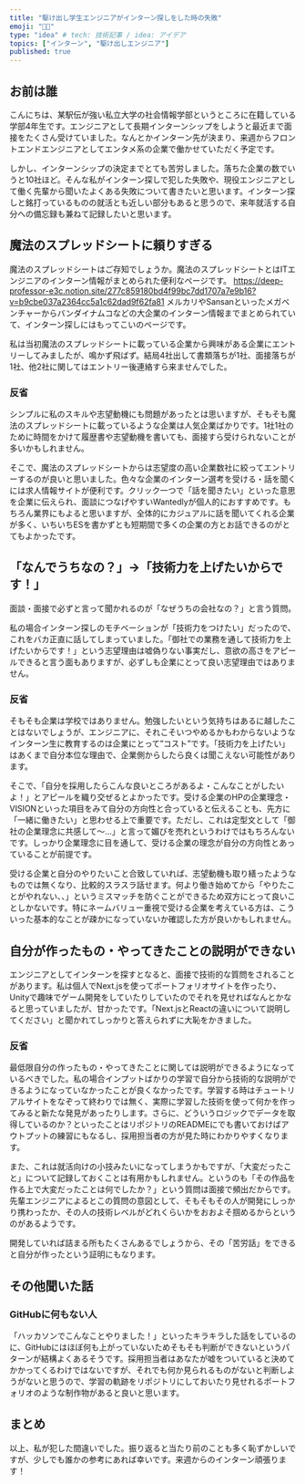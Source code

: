 ```yaml
---
title: "駆け出し学生エンジニアがインターン探しをした時の失敗"
emoji: "🧑‍🎓"
type: "idea" # tech: 技術記事 / idea: アイデア
topics: ["インターン", "駆け出しエンジニア"]
published: true
---
```

## お前は誰
こんにちは、某駅伝が強い私立大学の社会情報学部というところに在籍している学部4年生です。エンジニアとして長期インターンシップをしようと最近まで面接をたくさん受けていました。なんとかインターン先が決まり、来週からフロントエンドエンジニアとしてエンタメ系の企業で働かせていただく予定です。

しかし、インターンシップの決定までとても苦労しました。落ちた企業の数でいうと10社ほど。そんな私がインターン探しで犯した失敗や、現役エンジニアとして働く先輩から聞いたよくある失敗について書きたいと思います。インターン探しと銘打っているものの就活とも近しい部分もあると思うので、来年就活する自分への備忘録も兼ねて記録したいと思います。


## 魔法のスプレッドシートに頼りすぎる
魔法のスプレッドシートはご存知でしょうか。魔法のスプレッドシートとはITエンジニアのインターン情報がまとめられた便利なページです。
https://deep-professor-e3c.notion.site/277c859180bd4f99bc7dd1707a7e9b16?v=b9cbe037a2364cc5a1c62dad9f62fa81
メルカリやSansanといったメガベンチャーからバンダイナムコなどの大企業のインターン情報までまとめられていて、インターン探しにはもってこいのページです。

私は当初魔法のスプレッドシートに載っている企業から興味がある企業にエントリーしてみましたが、鳴かず飛ばず。結局4社出して書類落ちが1社、面接落ちが1社、他2社に関してはエントリー後連絡すら来ませんでした。

### 反省
シンプルに私のスキルや志望動機にも問題があったとは思いますが、そもそも魔法のスプレッドシートに載っているような企業は人気企業ばかりです。1社1社のために時間をかけて履歴書や志望動機を書いても、面接すら受けられないことが多いかもしれません。

そこで、魔法のスプレッドシートからは志望度の高い企業数社に絞ってエントリーするのが良いと思いました。色々な企業のインターン選考を受ける・話を聞くには求人情報サイトが便利です。クリック一つで「話を聞きたい」といった意思を企業に伝えられ、面談につなげやすいWantedlyが個人的におすすめです。もちろん業界にもよると思いますが、全体的にカジュアルに話を聞いてくれる企業が多く、いちいちESを書かずとも短期間で多くの企業の方とお話できるのがとてもよかったです。

## 「なんでうちなの？」→「技術力を上げたいからです！」
面談・面接で必ずと言って聞かれるのが「なぜうちの会社なの？」と言う質問。

私の場合インターン探しのモチベーションが「技術力をつけたい」だったので、これをバカ正直に話してしまっていました。「御社での業務を通して技術力を上げたいからです！」という志望理由は嘘偽りない事実だし、意欲の高さをアピールできると言う面もありますが、必ずしも企業にとって良い志望理由ではありません。

### 反省
そもそも企業は学校ではありません。勉強したいという気持ちはあるに越したことはないでしょうが、エンジニアに、それこそいつやめるかもわからないようなインターン生に教育するのは企業にとって”コスト”です。「技術力を上げたい」はあくまで自分本位な理由で、企業側からしたら良くは聞こえない可能性があります。

そこで、「自分を採用したらこんな良いところがあるよ・こんなことがしたいよ！」とアピールを織り交ぜるとよかったです。受ける企業のHPの企業理念・VISIONといった項目をみて自分の方向性と合っていると伝えることも、先方に「一緒に働きたい」と思わせる上で重要です。ただし、これは定型文として「御社の企業理念に共感して〜…」と言って媚びを売れというわけではもちろんないです。しっかり企業理念に目を通して、受ける企業の理念が自分の方向性とあっていることが前提です。

受ける企業と自分のやりたいこと合致していれば、志望動機も取り繕ったようなものでは無くなり、比較的スラスラ話せます。何より働き始めてから「やりたことがやれない、、」というミスマッチを防ぐことができるため双方にとって良いことしかないです。特にネームバリュー重視で受ける企業を考えている方は、こういった基本的なことが疎かになっていないか確認した方が良いかもしれません。

## 自分が作ったもの・やってきたことの説明ができない
エンジニアとしてインターンを探すとなると、面接で技術的な質問をされることがあります。私は個人でNext.jsを使ってポートフォリオサイトを作ったり、Unityで趣味でゲーム開発をしていたりしていたのでそれを見せればなんとかなると思っていましたが、甘かったです。「Next.jsとReactの違いについて説明してください」と聞かれてしっかりと答えられずに大恥をかきました。

### 反省
最低限自分の作ったもの・やってきたことに関しては説明ができるようになっているべきでした。私の場合インプットばかりの学習で自分から技術的な説明ができるようになっていなかったことが良くなかったです。学習する時はチュートリアルサイトをなぞって終わりでは無く、実際に学習した技術を使って何かを作ってみると新たな発見があったりします。さらに、どういうロジックでデータを取得しているのか？といったことはリポジトリのREADMEにでも書いておけばアウトプットの練習にもなるし、採用担当者の方が見た時にわかりやすくなります。

また、これは就活向けの小技みたいになってしまうかもですが、「大変だったこと」について記録しておくことは有用かもしれません。というのも「その作品を作る上で大変だったことは何でしたか？」という質問は面接で頻出だからです。先輩エンジニアによるとこの質問の意図として、そもそもその人が開発にしっかり携わったか、その人の技術レベルがどれくらいかをおおよそ掴めるからというのがあるようです。

開発していれば詰まる所もたくさんあるでしょうから、その「苦労話」をできると自分が作ったという証明にもなります。

## その他聞いた話
### GitHubに何もない人
「ハッカソンでこんなことやりました！」といったキラキラした話をしているのに、GitHubにはほぼ何も上がっていないためそもそも判断ができないというパターンが結構よくあるそうです。採用担当者はあなたが嘘をついていると決めてかかってくるわけではないですが、それでも何か見られるものがないと判断しようがないと思うので、学習の軌跡をリポジトリにしておいたり見せれるポートフォリオのような制作物があると良いと思います。

## まとめ
以上、私が犯した間違いでした。振り返ると当たり前のことも多く恥ずかしいですが、少しでも誰かの参考にあれば幸いです。来週からのインターン頑張ります！
